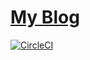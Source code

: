 # [My Blog](lukabratos.me)

[![CircleCI](https://circleci.com/gh/lukabratos/lukabratos.github.io/tree/master.svg?style=svg)](https://circleci.com/gh/lukabratos/lukabratos.github.io/tree/master)